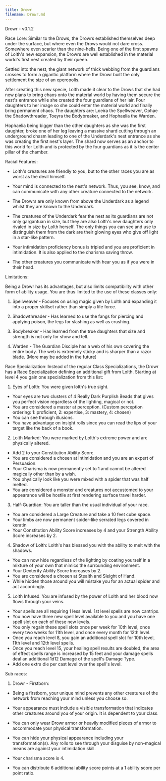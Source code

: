 ```yaml
---
title: Drowr
filename: Drowr.md
---
```


Drowr - v0.1.2

Race Lore:
Similar to the Drows, the Drowrs established themselves deep under the surface, but where even the Drows would not dare cross. Somewhere even scarier than the nine-hells.
Being one of the first spawns of Lolth's new expansion, the Drowrs are well
established in the material world's first nest created by their queen.

Settled into the nest, the giant network of thick webbing from the guardians crosses to
form a gigantic platform where the Drowr built the only settlement the size of an eperopolis.

After creating this new specie, Lolth made it clear to the Drows that she had new plans
to bring chaos onto the material world by having them secure the nest's entrance while
she created the four guardians of her lair. Four daughters to her image so she could
enter the material world and finally bring permanent chaos.
The daughters are: Loeira the Spellweaver, Ophae the Shadowthreader, Toeyra the Bodybreaker, and Hophaelia the Warden.

Hophaelia being bigger than the other daughters as she was the first daughter,
broke one of her leg leaving a massive shard cutting through an underground chasm leading
to one of the Underdark's nest entrance as she was creating the first nest's layer.
The shard now serves as an anchor to this world for Lolth and is protected by the four guardians as it is the center pillar of the chamber.


Racial Features:

- Lolth's creatures are friendly to you, but to the other races you are as worst as the devil himself.

- Your mind is connected to the nest's network. Thus, you see, know, and can communicate with any other creature connected to the network.

- The Drowrs are only known from above the Underdark as a legend whilst they are known to the Underdark.

- The creatures of the Underdark fear the nest as its guardians are not only gargantuan in size,
but they are also Lolth's new daughters only rivaled in size by
Lolth herself. The only things you can see and use to distinguish them from the dark are
their glowing eyes who give off light in a star-like pattern.

- Your intimidation proficiency bonus is tripled and you are proficient in intimidation.
It is also applied to the charisma saving throw.

- The other creatures you communicate with hear you as if you were in their head.


Limitations:

Being a Drowr has its advantages, but also limits compatibility with other form of ability usage.
You are thus limited to the use of these classes only:
1. Spellweaver - Focuses on using magic given by Lolth and expanding it into a proper skillset rather than simply a life force.

2. Shadowthreader - Has learned to use the fangs for piercing and applying poison, the legs for slashing as well as crushing.

3. Bodybreaker - Has learned from the true daughters that size and strength is not only for show and tell.

4. Warden - The Guardian Disciple has a web of his own covering the entire body.
The web is extremely sticky and is sharper than a razor blade.
(More may be added in the future)


Race Specialization:
Instead of the regular Class Specializations, the Drowr has a Race Specialization defining an additional gift from Lolth.
Starting at level 4 you gain one specialization from this list:

1. Eyes of Lolth: You were given lolth's true sight.
- Your eyes are two clusters of 4 Really Dark Purplish Beads that gives you perfect vision regardless of the lighting, magical or not.
- You are considered a master at perception. (Custom perception ordering: 1: proficient, 2: expertise, 3: mastery, 4: chosen)
- You can see through illusions.
- You have advantage on insight rolls since you can read the lips of your target like the back of a book.

2. Lolth Marked: You were marked by Lolth's extreme power and are physically altered.
- Add 2 to your Constitution Ability Score.
- You are considered a chosen at Intimidation and you are an expert of Persuasion.
- Your Charisma is now permanently set to 1 and cannot be altered magically other than by a wish.
- You physically look like you were mixed with a spider that was half melted.
- You are considered a monster and creatures not accustomed to your appearance will be hostile at first rendering surface travel harder.

3. Half-Guardian: You are taller than the usual individual of your race.
- You are considered a Large Creature and take a 10 feet cube space.
- Your limbs are now permanent spider-like serrated legs covered in keratin
- Your Constitution Ability Score increases by 4 and your Strength Ability Score increases by 2.

4. Shadow of Lolth: Lolth's has blessed you with the ability to melt with the shadows.
- You can now hide regardless of the lighting by coating yourself in a mixture of your own that mimics the surrounding environment.
- Your Dexterity Ability Score Increases by 2.
- You are considered a chosen at Stealth and Sleight of Hand.
- While hidden those around you will mistake you for an actual spider and act accordingly.

5. Lolth Infused: You are infused by the power of Lolth and her blood now flows through your veins.
- Your spells are all requiring 1 less level. 1st level spells are now cantrips.
- You now have three new spell level available to you and you have one spell slot on each of these new levels.
- You only regain these spell slots once per week for 10th level, once every two weeks for 11th level, and once every month for 12th level.
- Once you reach level 8, you gain an additional spell slot for 10th level, 11th level and 12th level spells.
- Once you reach level 15, your healing spell results are doubled, the area of effect spells range is increased by 15 feet and your damage spells deal an additional 1d12 Damage of the spell's Damage Type.
- Add one extra die per cast level over the spell's level.

Sub races:

1. Drowr - Firstborn:
- Being a firstborn, your unique mind prevents any other creatures of the network from reaching your mind unless you choose so.

- Your appearance must include a visible transformation that indicates other creatures around you of your origin. It is dependent to your class.

- You can only wear Drowr armor or heavily modified pieces of armor to accommodate your physical transformation.

- You can hide your physical appearance including your transformation(s). Any rolls to see through your disguise by non-magical means are against your intimidation skill.

- Your charisma score is 4.

- You can distribute 6 additional ability score points at a 1 ability score per point ratio.
